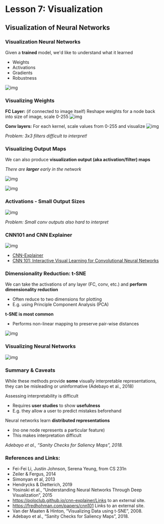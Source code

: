 # Lesson 7: Visualization

## Visualization of Neural Networks

### Visualization Neural Networks

Given a __trained__ model, we'd like to understand what it learned
- Weights
- Activations
- Gradients
- Robustness

![img](imgs/M2L07_01.png)

### Visualizing Weights

__FC Layer:__ (if connected to image itself) Reshape weights for a node back into size of image, scale 0-255
![img](imgs/M2L07_02.png)

__Conv layers:__ For each kernel, scale values from 0-255 and visualize
![img](imgs/M2L07_03.png)

*Problem: 3x3 filters difficult to interpret!*

### Visualizing Output Maps

We can also produce __visualization output (aka activation/filter) maps__

*There are __larger__ early in the network*

![img](imgs/M2L07_04.png)

![img](imgs/M2L07_05.png)

### Activations - Small Output Sizes

![img](imgs/M2L07_06.png)

*Problem: Small conv outputs also hard to interpret*

### CNN101 and CNN Explainer

![img](imgs/M2L07_07.png)

- [CNN-Explainer](https://poloclub.github.io/cnn-explainer/)
- [CNN 101: Interactive Visual Learning for Convolutional Neural Networks](https://fredhohman.com/papers/cnn101)

### Dimensionality Reduction: t-SNE

We can take the activations of any layer (FC, conv, etc.) and __perform dimensionality reduction__
- Often reduce to two dimensions for plotting
- E.g. using Principle Component Analysis (PCA)

__t-SNE is most common__
- Performs non-linear mapping to preserve pair-wise distances

![img](imgs/M2L07_08.png)

### Visualizing Neural Networks

![img](imgs/M2L07_09.png)

### Summary & Caveats
While these methods provide __some__ visually interpretable representations, they can be misleading or uninformative (Adebayo et al., 2018)

Assessing interpretability is difficult
- Requires __user studies__ to show __usefulness__
- E.g. they allow a user to predict mistakes beforehand

Neural networks learn __distributed representations__
- (no one node represents a particular feature)
- This makes interpretation difficult

*Adebayo et al., “Sanity Checks for Saliency Maps”, 2018.*


### References and Links:
- Fei-Fei Li, Justin Johnson, Serena Yeung, from CS 231n
- Zeiler & Fergus, 2014
- Simonyan et al, 2013
- Hendrycks & Dietterich, 2019
- Yosinski et al., “Understanding Neural Networks Through Deep Visualization”, 2015
- https://poloclub.github.io/cnn-explainer/Links to an external site.
- https://fredhohman.com/papers/cnn101 Links to an external site.
- Van der Maaten & Hinton, “Visualizing Data using t-SNE”, 2008.
- Adebayo et al., “Sanity Checks for Saliency Maps”, 2018.
